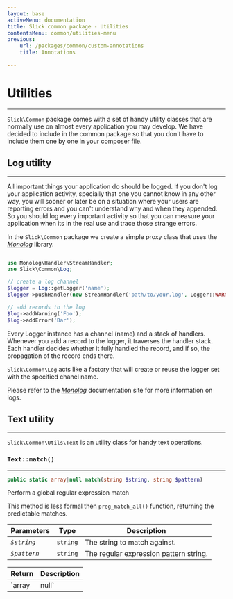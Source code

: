 ```yaml
---
layout: base
activeMenu: documentation
title: Slick common package - Utilities
contentsMenu: common/utilities-menu
previous:
    url: /packages/common/custom-annotations
    title: Annotations
    
---
```


# Utilities

---

`Slick\Common` package comes with a set of handy utility classes that are normally
use on almost every application you may develop.
We have decided to include in the common package so that you don't have to include
them one by one in your composer file.

<div id="log"></div>

## Log utility

---

All important things your application do should be logged. If you don't log your
application activity, specially that one you cannot know in any other way, you
will sooner or later be on a situation where your users are reporting errors
and you can't understand why and when they appended. So you should log every
important activity so that you can measure your application when its in the
real use and trace those strange errors.

In the `Slick\Common` package we create a simple proxy class that uses the
[*Monolog*](https://github.com/Seldaek/monolog) library.

```php

use Monolog\Handler\StreamHandler;
use Slick\Common\Log;

// create a log channel
$logger = Log::getLogger('name');
$logger->pushHandler(new StreamHandler('path/to/your.log', Logger::WARNING));

// add records to the log
$log->addWarning('Foo');
$log->addError('Bar');

```

Every Logger instance has a channel (name) and a stack of handlers. Whenever
you add a record to the logger, it traverses the handler stack. Each handler
decides whether it fully handled the record, and if so, the propagation of
the record ends there.

`Slick\Common\Log` acts like a factory that will create or reuse the logger
set with the specified chanel name.

Please refer to the [*Monolog*](https://github.com/Seldaek/monolog) documentation
site for more information on logs.

<div id="text"></div>

## Text utility

---

`Slick\Common\Utils\Text` is an utility class for handy text operations.

### `Text::match()`
___

```php
public static array|null match(string $string, string $pattern)
```

Perform a global regular expression match

This method is less formal then `preg_match_all()` function,
returning the predictable matches.

 Parameters   | Type     | Description 
--------------|----------|-------------
 *`$string`*  | `string` | The string to match against.
 *`$pattern`* | `string` | The regular expression pattern string.

Return       | Description
------------ | -----------
`array|null` | An array with matches from the given string. If no match is found, null will be returned.
